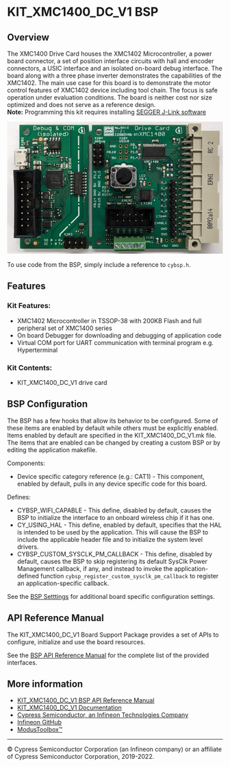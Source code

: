 # KIT_XMC1400_DC_V1 BSP

## Overview

The XMC1400 Drive Card houses the XMC1402 Microcontroller, a power board connector, a set of position interface circuits with hall and encoder connectors, a USIC interface and an isolated on-board debug interface. The board along with a three phase inverter demonstrates the capabilities of the XMC1402. The main use case for this board is to demonstrate the motor control features of XMC1402 device including tool chain. The focus is safe operation under evaluation conditions. The board is neither cost nor size optimized and does not serve as a reference design.     
**Note:**
Programming this kit requires installing 
[SEGGER J-Link software](https://www.segger.com/downloads/jlink/#J-LinkSoftwareAndDocumentationPack)

![](docs/html/board.png)

To use code from the BSP, simply include a reference to `cybsp.h`.

## Features

### Kit Features:

* XMC1402 Microcontroller in TSSOP-38 with 200KB Flash and full peripheral set of XMC1400 series
* On board Debugger for downloading and debugging of application code
* Virtual COM port for UART communication with terminal program e.g. Hyperterminal

### Kit Contents:

* KIT_XMC1400_DC_V1 drive card

## BSP Configuration

The BSP has a few hooks that allow its behavior to be configured. Some of these items are enabled by default while others must be explicitly enabled. Items enabled by default are specified in the KIT_XMC1400_DC_V1.mk file. The items that are enabled can be changed by creating a custom BSP or by editing the application makefile.

Components:
* Device specific category reference (e.g.: CAT1) - This component, enabled by default, pulls in any device specific code for this board.

Defines:
* CYBSP_WIFI_CAPABLE - This define, disabled by default, causes the BSP to initialize the interface to an onboard wireless chip if it has one.
* CY_USING_HAL - This define, enabled by default, specifies that the HAL is intended to be used by the application. This will cause the BSP to include the applicable header file and to initialize the system level drivers.
* CYBSP_CUSTOM_SYSCLK_PM_CALLBACK - This define, disabled by default, causes the BSP to skip registering its default SysClk Power Management callback, if any, and instead to invoke the application-defined function `cybsp_register_custom_sysclk_pm_callback` to register an application-specific callback.



See the [BSP Setttings][settings] for additional board specific configuration settings.

## API Reference Manual

The KIT_XMC1400_DC_V1 Board Support Package provides a set of APIs to configure, initialize and use the board resources.

See the [BSP API Reference Manual][api] for the complete list of the provided interfaces.

## More information
* [KIT_XMC1400_DC_V1 BSP API Reference Manual][api]
* [KIT_XMC1400_DC_V1 Documentation](https://www.infineon.com/cms/en/product/evaluation-boards/kit_xmc1400_dc_v1/)
* [Cypress Semiconductor, an Infineon Technologies Company](http://www.cypress.com)
* [Infineon GitHub](https://github.com/infineon)
* [ModusToolbox™](https://www.cypress.com/products/modustoolbox-software-environment)

[api]: https://infineon.github.io/TARGET_KIT_XMC1400_DC_V1/html/modules.html
[settings]: https://infineon.github.io/TARGET_KIT_XMC1400_DC_V1/html/md_bsp_settings.html

---
© Cypress Semiconductor Corporation (an Infineon company) or an affiliate of Cypress Semiconductor Corporation, 2019-2022.